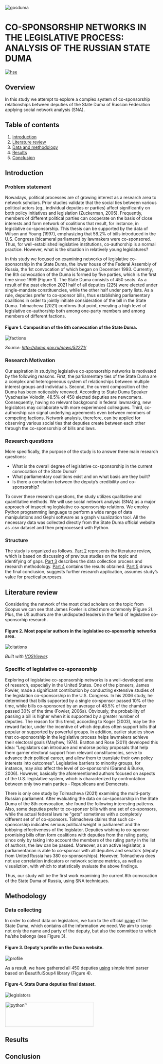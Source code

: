 ![gosduma](Image/1577627873_0_156_1500_1000_1920x0_80_0_0_802dd86741cc225577d6bf66e78713db.jpg)

# CO-SPONSORSHIP NETWORKS IN THE LEGISLATIVE PROCESS: ANALYSIS OF THE RUSSIAN STATE DUMA

[![hse](https://img.shields.io/badge/HSE-University-blue)](https://spb.hse.ru/en/)

## Overview

In this study we attempt to explore a complex system of co-sponsorship relationships between deputies of the State Duma of Russian Federation applying social network analysis (SNA).

## Table of contents

1. [Introduction](#introduction)  
2. [Literature review](#literature-review)
3. [Data and methodology](#data-and-methodology)
4. [Results](#results)
5. [Conclusion](#conclusion)    
<a name="headers"/>

## Introduction

### Problem statement

Nowadays, political processes are of growing interest as a research area to network scholars. Prior studies validate that the social ties between various political actors (eg., individual deputies or parties) affect significantly on both policy initiatives and legislation (Zuckerman, 2005). Frequently, members of different political parties can cooperate on the basis of close interests and form network of coalitions that result, for instance, in legislative co-sponsorship. This thesis can be supported by the data of Wilson and Young (1997), emphasizing that 58.2% of bills introduced in the U.S. Congress (bicameral parliament) by lawmakers were co-sponsored. Thus, for well-established legislative institutions, co-authorship is a normal practice. However, what is the situation in relatively young legislatures?

In this study we focused on examining networks of legislative co-sponsorship in the State Duma,  the lower house of the Federal Assembly of Russia, the 1st convocation of which began on December 1993. Currently, the 8th convocation of the Duma is formed by five parties, which is the first time since 1999 (Figure 1). The State Duma consists of 450 seats. As a result of the past election 2021 half of all deputies (225) were elected under single-mandate constituencies, while the other half under party lists.  As a rule, deputies prefer to co-sponsor bills, thus establishing parliamentary coalitions in order to jointly initiate consideration of the bill in the State Duma. Tolmacheva (2021) confirms that point, revealing a high level of legislative co-authorship both among one-party members and among members of different factions.

#### Figure 1. Composition of the 8th convocation of the State Duma.

![factions](Image/Factions.jpg)

*Source: http://duma.gov.ru/news/52271/*

### Research Motivation

Our aspiration in studying legislative co-sponsorship networks is motivated by the following reasons. First, the parliamentary ties of the State Duma are a complex and heterogeneous system of relationships between multiple interest groups and individuals. Second, the current composition of the Duma has been noticeably renewed. According to State Duma Speaker Vyacheslav Volodin, 48.5% of 450 elected deputies are newcomers. Consequently, having no relevant background in federal lawmaking, new legislators may collaborate with more experienced colleagues. Third, co-authorship can signal underlying agreements even between members of competing factions. Network analysis, therefore, can be applied for observing various social ties that deputies create between each other through the co-sponsorship of bills and laws.

### Research questions

More specifically, the purpose of the study is to answer three main research questions:
- What is the overall degree of legislative co-sponsorship in the current convocation of the State Duma?
- What parliamentary coalitions exist and on what basis are they built?
- Is there a correlation between the deputy’s credibility and co-sponsorship?

To cover these research questions, the study utilizes qualitative and quantitative methods. We will use social network analysis (SNA) as a major approach of inspecting legislative co-sponsorship relations. We employ Python programming language to perform a wide range of data manipulations and Gephi software as a graph visualization tool. All the necessary data was collected directly from the State Duma official website as .csv dataset and then preprocessed with Python.

### Structure

The study is organized as follows. 
  [Part 2](#literature-review) represents the literature review, which is based on discussing of previous studies on the topic and identifying of gaps. 
  [Part 3](#data-and-methodology) describes the data collection process and research methodology. 
  [Part 4](#results) contains the results obtained. 
  [Part 5](#conclusion) draws the final conclusion, suggests further research application, assumes study’s value for practical purposes.

## Literature review

Considering the network of the most cited scholars on the topic from Scopus we can see that James Fowler is cited more commonly (Figure 2). Plus, the US authors are the undisputed leaders in the field of legislative co-sponsorhip research.

#### Figure 2. Most popular authors in the legislative co-sponsorhip networks area.

![citations](Image/vos.jpg)

*Built with [VOSViewer](https://www.vosviewer.com/).*

### Specific of legislative co-sponsorship

Exploring of legislative co-sponsorship networks is a well-developed area of research, especially in the United States. One of the pioneers, James Fowler, made a significant contribution by conducting extensive studies of the legislation co-sponsorship in the U.S. Congress. In his 2006 study, he determined that bills supported by a single co-sponsor passed 10% of the time, while bills co-sponsored by an average of 48.5% of the chamber passed 30% of the time (Fowler, 2006a). Obviously, the probability of passing a bill is higher when it is supported by a greater number of deputies. The reason for this trend, according to Koger (2003), may be the reward factor, under the incentive of which deputies often support bills that popular or supported by powerful groups. In addition, earlier studies show that co-sponsorship in the legislative process helps lawmakers achieve their electoral goals (Mayhew, 1974). Bratton and Rose (2011) developed this idea: "Legislators can introduce and endorse policy proposals that help them garner electoral support from relevant constituencies, serve to advance their political career, and allow them to translate their own policy interests into outcomes". Legislative barriers to minority groups, for instance, may also affect the level of co-sponsorshi (Garand & Burke, 2006). However, basically the aforementioned authors focused on aspects of the U.S. legislative system, which is characterized by confrontation between only two main parties - Republicans and Democrats.

There is only one study by Tolmacheva (2021) examining the multi-party Russian parliament. After evaluating the data on co-sponsorship in the State Duma of the 8th convocation, she found the following interesting patterns. Also, some deputies prefer to co-sponsor bills with one set of co-sponsors, while the actual federal laws he "gets" sometimes with a completely different set of of co-sponsors. Tolmacheva claims that such co-sponsorship indicates serious political weight in parliament and the lobbying effectiveness of the legislator. Deputies wishing to co-sponsor promising bills often form coalitions with deputies from the ruling party, since only by taking into account the members of the ruling party in the list of authors, the law can be passed. Moreover, as an active legislator, a parliamentarian is able to co-sponsor with all deputies and senators (deputy from United Russia has 380 co-sponsorships). However, Tolmacheva does not use correlation indicators or network science metrics, as well as visualiztion, with which to statistically evaluate the above findings.

Thus, our study will be the first work examining the current 8th convocation of the State Duma of Russia, using SNA techniques.

## Methodology

### Data collecting

In order to collect data on legislators, we turn to the official [page](http://duma.gov.ru/duma/deputies/8/) of the State Duma, which contains all the information we need. We aim to scrap not only the name and party of the deputy, but also the committee to which he/she belongs (see Figure 3).

#### Figure 3. Deputy's profile on the Duma website.

![profile](Image/profile.jpg)

As a result, we have gathered all 450 deputies [using](main/websrap.ipynb) simple html parser based on BeautifulSoup4 library (Figure 4).

#### Figure 4. State Duma deputies final dataset.

![legislators](Image/legis.jpg)

<a href="https://www.python.org/static/img/python-logo@2x.png"><img class="python-logo" src="/static/img/python-logo@2x.png" alt="python™" width="290" height="82"></a>

## Results

## Conclusion

